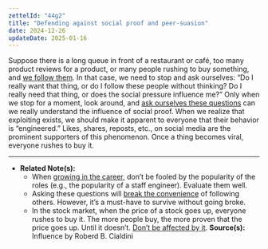 ```yaml
---
zettelId: "44g2"
title: "Defending against social proof and peer-suasion"
date: 2024-12-26
updateDate: 2025-01-16
---
```



Suppose there is a long queue in front of a restaurant or café, too many product reviews for a product, or many people rushing to buy something, and [we follow them](/notes/20d/). In that case, we need to stop and ask ourselves: “Do I really want that thing, or do I follow these people without thinking? Do I really need that thing, or does the social pressure influence me?” Only when we stop for a moment, look around, and [ask ourselves these questions](/notes/46/) can we really understand the influence of social proof. When we realize that exploiting exists, we should make it apparent to everyone that their behavior is “engineered.” Likes, shares, reposts, etc., on social media are the prominent supporters of this phenomenon. Once a thing becomes viral, everyone rushes to buy it.

---

- **Related Note(s):**
  - When [growing in the career](/notes/8/), don’t be fooled by the popularity of the roles (e.g., the popularity of a staff engineer). Evaluate them well.
  - Asking these questions will [break the convenience](/notes/67/) of following others. However, it’s a must-have to survive without going broke.
  - In the stock market, when the price of a stock goes up, everyone rushes to buy it. The more people buy, the more proven that the price goes up. Until it doesn’t. [Don’t be affected by it](/notes/80/).
**Source(s):** Influence by Roberd B. Cialdini

